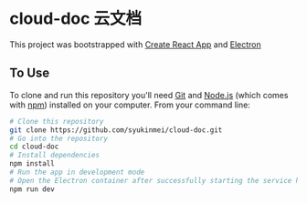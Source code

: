 # cloud-doc 云文档

This project was bootstrapped with [Create React App](https://github.com/facebook/create-react-app) and [Electron](https://www.electronjs.org/)

## To Use

To clone and run this repository you'll need [Git](https://git-scm.com) and [Node.js](https://nodejs.org/en/download/) (which comes with [npm](http://npmjs.com)) installed on your computer. From your command line:

```bash
# Clone this repository
git clone https://github.com/syukinmei/cloud-doc.git
# Go into the repository
cd cloud-doc
# Install dependencies
npm install
# Run the app in development mode
# Open the Electron container after successfully starting the service http://localhost:3000
npm run dev
```
